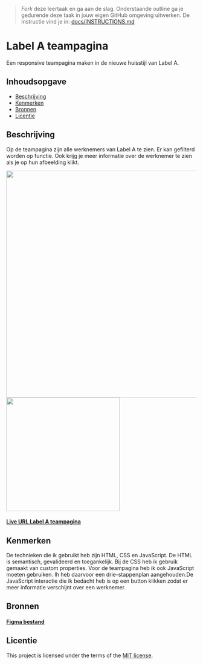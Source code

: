 > _Fork_ deze leertaak en ga aan de slag. Onderstaande outline ga je gedurende deze taak in jouw eigen GitHub omgeving uitwerken. De instructie vind je in: [docs/INSTRUCTIONS.md](docs/INSTRUCTIONS.md)

# Label A teampagina
Een responsive teampagina maken in de nieuwe huisstijl van Label A. 

## Inhoudsopgave

  * [Beschrijving](#beschrijving)
  * [Kenmerken](#kenmerken)
  * [Bronnen](#bronnen)
  * [Licentie](#licentie)

## Beschrijving
Op de teampagina zijn alle werknemers van Label A te zien. Er kan gefilterd worden op functie. Ook krijg je meer informatie over de werknemer te zien als je op hun afbeelding klikt.


<img src= "https://github.com/Hadil24A/the-startup-responsive-interactieve-website-Label-A/assets/144008714/775eacdd-8655-49ac-aab1-97edf4015af1" width= "600px">
<img src= "https://github.com/Hadil24A/the-startup-responsive-interactieve-website-Label-A/assets/144008714/b5d38c24-0e4b-4f7e-8352-e14e7ad43fb0" height= "300px"> 

#### [Live URL Label A teampagina](https://hadil24a.github.io/Label-A-teampagina/)

## Kenmerken
De technieken die ik gebruikt heb zijn HTML, CSS en JavaScript. De HTML is semantisch, gevalideerd en toegankelijk. Bij de CSS heb ik gebruik gemaakt van custom properties. Voor de teampagina heb ik ook JavaScript moeten gebruiken. Ih heb daarvoor een drie-stappenplan aangehouden.De JavaScript interactie die ik bedacht heb is op een button klikken zodat er meer informatie verschijnt over een werknemer. 

## Bronnen
#### [Figma bestand](https://www.figma.com/file/YI8HLwbb1ht2cS0t6IAVk3/LA-Website-2024-%E2%80%94-Opdracht?type=design&node-id=0-1&mode=design&t=RZgnGeiivllSlMeI-0)

## Licentie
This project is licensed under the terms of the [MIT license](./LICENSE).

